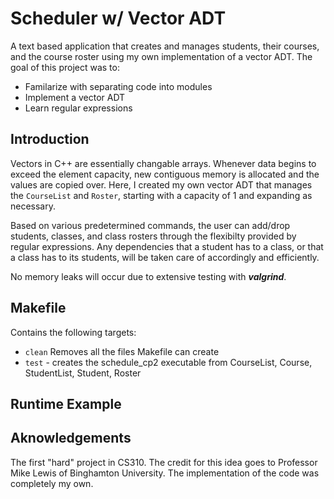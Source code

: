 # Scheduler w/ Vector ADT

A text based application that creates and manages students, their courses, and the course roster using my own implementation of a vector ADT. The goal of this project was to:

- Familarize with separating code into modules
- Implement a vector ADT
- Learn regular expressions

## Introduction

Vectors in C++ are essentially changable arrays. Whenever data begins to exceed the element capacity, new contiguous memory is allocated and the values are copied over. Here, I created my own vector ADT that manages the `CourseList` and `Roster`, starting with a capacity of 1 and expanding as necessary.

Based on various predetermined commands, the user can add/drop students, classes, and class rosters through the flexibilty provided by regular expressions. Any dependencies that a student has to a class, or that a class has to its students, will be taken care of accordingly and efficiently. 

No memory leaks will occur due to extensive testing with ***valgrind***.

## Makefile

Contains the following targets:

- `clean` Removes all the files Makefile can create
- `test` - creates the schedule_cp2 executable from CourseList, Course, StudentList, Student, Roster
  
## Runtime Example

## Aknowledgements

The first "hard" project in CS310. The credit for this idea goes to Professor Mike Lewis of Binghamton University. The implementation of the code was completely my own.
